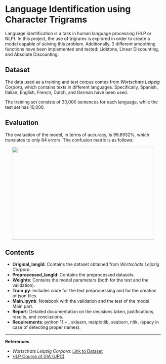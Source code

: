 # Language Identification using Character Trigrams

Language identification is a task in human language processing (HLP or NLP). In this project, the use of trigrams is explored in order to create a model capable of solving this problem. Additionally, 3 different smoothing functions have been implemented and tested: Lidstone, Linear Discounting, and Absolute Discounting.

## Dataset
The data used as a training and test corpus comes from *Wortschats Leipzig Corpora*, which contains texts in different languages. Specifically, Spanish, Italian, English, French, Dutch, and German have been used.

The training set consists of 30,000 sentences for each language, while the test set has 10,000.

## Evaluation
The evaluation of the model, in terms of accuracy, is 99.8932%, which translates to only 64 errors.
The confusion matrix is as follows:

<p align="center">
  <img width="460" height="300" src="https://github.com/caiselvass/Language_Identification/assets/117848447/127b53a6-21ef-46ea-b2e3-50516decb30e">
</p>

## Contents
- **Original_langId**: Contains the dataset obtained from *Wortschats Leipzig Corpora*.
- **Preprocessed_langId**: Contains the preprocessed datasets.
- **Weights**: Contains the model parameters (both for the test and the validation).
- **Train.py**: Includes code for the text preprocessing and for the creation of json files.
- **Main.ipynb**: Notebook with the validation and the test of the model. Main part.
- **Report**: Detailed documentation on the decisions taken, justifications, results, and conclusions.
- **Requirements**: python 11.+ , sklearn, matplotlib, seaborn, nltk, (spacy in case of detecting proper names).

---
**References**
- *Wortschats Leipzig Corpora*: [Link to Dataset](https://example.com/leipzig_corpora)
- [HLP Course of GIA (UPC)](https://www.fib.upc.edu/ca/estudis/graus/grau-en-intelligencia-artificial/pla-destudis/assignatures/PLH-GIA)
